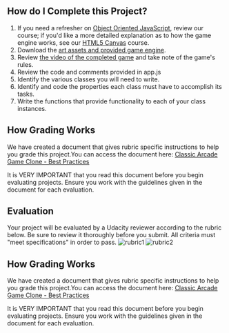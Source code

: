 ## How do I Complete this Project?

1. If you need a refresher on [Object Oriented JavaScript](https://www.udacity.com/course/viewer#!/c-ud015-nd), review our course; if you'd like a more detailed explanation as to how the game engine works, see our [HTML5 Canvas](https://www.udacity.com/course/ud292-nd) course.
2. Download the <a href="https://github.com/udacity/frontend-nanodegree-arcade-game" target="_blank">art assets and provided game engine</a>.
3. Review [the video of the completed game](https://www.youtube.com/watch?v=p2JhGrrwLuQ&feature=youtu.be) and take note of the game's rules.
4. Review the code and comments provided in app.js
5. Identify the various classes you will need to write.
6. Identify and code the properties each class must have to accomplish its tasks.
7. Write the functions that provide functionality to each of your class instances.

## How Grading Works

We have created a document that gives rubric specific instructions to help you grade this project.You can access the document here: [Classic Arcade Game Clone - Best Practices](https://docs.google.com/document/d/1sYjy4Swrppc6OreRy6zWQFKNnJhu1pJ9uikZPSD0HMc/pub)

It is VERY IMPORTANT that you read this document before you begin evaluating projects. Ensure you work with the guidelines given in the document for each evaluation.

## Evaluation
Your project will be evaluated by a Udacity reviewer according to the rubric below. Be sure to review it thoroughly before you submit. All criteria must "meet specifications" in order to pass. 
![rubric1](http://i.imgur.com/IGYbpQS.png)
![rubric2](http://i.imgur.com/U8pUvkQ.png)

## How Grading Works

We have created a document that gives rubric specific instructions to help you grade this project.You can access the document here: [Classic Arcade Game Clone - Best Practices](https://docs.google.com/document/d/1sYjy4Swrppc6OreRy6zWQFKNnJhu1pJ9uikZPSD0HMc/pub)

It is VERY IMPORTANT that you read this document before you begin evaluating projects. Ensure you work with the guidelines given in the document for each evaluation.
